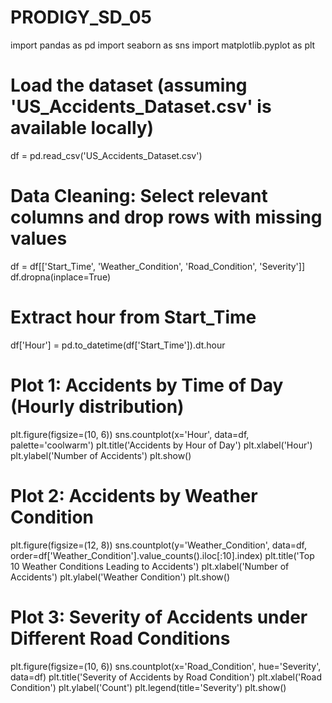 # PRODIGY_SD_05
import pandas as pd
import seaborn as sns
import matplotlib.pyplot as plt

# Load the dataset (assuming 'US_Accidents_Dataset.csv' is available locally)
df = pd.read_csv('US_Accidents_Dataset.csv')

# Data Cleaning: Select relevant columns and drop rows with missing values
df = df[['Start_Time', 'Weather_Condition', 'Road_Condition', 'Severity']]
df.dropna(inplace=True)

# Extract hour from Start_Time
df['Hour'] = pd.to_datetime(df['Start_Time']).dt.hour

# Plot 1: Accidents by Time of Day (Hourly distribution)
plt.figure(figsize=(10, 6))
sns.countplot(x='Hour', data=df, palette='coolwarm')
plt.title('Accidents by Hour of Day')
plt.xlabel('Hour')
plt.ylabel('Number of Accidents')
plt.show()

# Plot 2: Accidents by Weather Condition
plt.figure(figsize=(12, 8))
sns.countplot(y='Weather_Condition', data=df, order=df['Weather_Condition'].value_counts().iloc[:10].index)
plt.title('Top 10 Weather Conditions Leading to Accidents')
plt.xlabel('Number of Accidents')
plt.ylabel('Weather Condition')
plt.show()

# Plot 3: Severity of Accidents under Different Road Conditions
plt.figure(figsize=(10, 6))
sns.countplot(x='Road_Condition', hue='Severity', data=df)
plt.title('Severity of Accidents by Road Condition')
plt.xlabel('Road Condition')
plt.ylabel('Count')
plt.legend(title='Severity')
plt.show()
